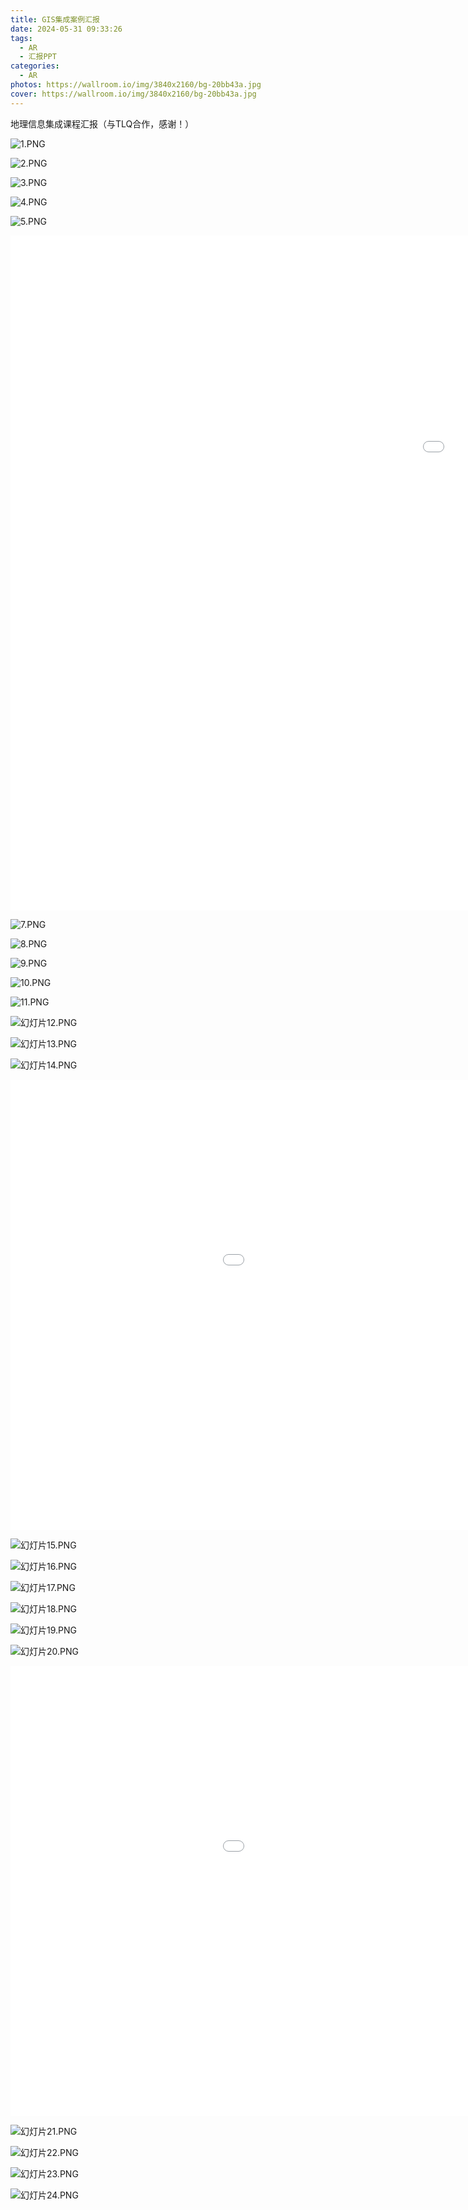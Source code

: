 ```yaml
---
title: GIS集成案例汇报
date: 2024-05-31 09:33:26
tags: 
  - AR
  - 汇报PPT
categories: 
  - AR
photos: https://wallroom.io/img/3840x2160/bg-20bb43a.jpg
cover: https://wallroom.io/img/3840x2160/bg-20bb43a.jpg
---
```


地理信息集成课程汇报（与TLQ合作，感谢！）

![1.PNG](https://s2.loli.net/2024/05/31/3d8OD9FK1LaHZYx.png)

![2.PNG](https://s2.loli.net/2024/05/31/ogFZUMn2bLBsxHP.png)

![3.PNG](https://s2.loli.net/2024/05/31/2FgX7cUQiRzIfJd.png)

![4.PNG](https://s2.loli.net/2024/05/31/dLPKfYwCpylSWih.png)

![5.PNG](https://s2.loli.net/2024/05/31/8fx5bjDVnpERuOd.png)

<iframe src="//player.bilibili.com/player.html?isOutside=true&aid=341481481&bvid=BV1CR4y1A78S&cid=717991642&p=1&autoplay=0" width='1920' height='1080' scrolling="no" border="0" frameborder="no" framespacing="0" allowfullscreen="true"></iframe>

![7.PNG](https://s2.loli.net/2024/05/31/M4D6bAowy8iZ7Yv.png)

![8.PNG](https://s2.loli.net/2024/05/31/imL2PkUsGajWxbF.png)

![9.PNG](https://s2.loli.net/2024/05/31/ColDRx4TSG5Amh6.png)

![10.PNG](https://s2.loli.net/2024/05/31/8cQWF73tgzKTjCn.png)

![11.PNG](https://s2.loli.net/2024/05/31/5JTNYdMo6naiU3O.png)

![幻灯片12.PNG](https://s2.loli.net/2024/05/31/rdKkcylwaPmAG8i.png)

![幻灯片13.PNG](https://s2.loli.net/2024/05/31/kgHosDmy3AGECqT.png)

![幻灯片14.PNG](https://s2.loli.net/2024/05/31/GWtdX9sfi8VUIx1.png)

<iframe src="//player.bilibili.com/player.html?isOutside=true&aid=1555426770&bvid=BV1h1421y7nD&cid=1566027972&p=1&autoplay=0" width = '1280' height = '720' scrolling="no" border="0" frameborder="no" framespacing="0" allowfullscreen="true"></iframe>

![幻灯片15.PNG](https://s2.loli.net/2024/05/31/1KMZYlqzh2Wy5s4.png)

![幻灯片16.PNG](https://s2.loli.net/2024/05/31/1KJnBzQ7edx4SYV.png)

![幻灯片17.PNG](https://s2.loli.net/2024/05/31/jo2gOWszI619Y7v.png)

![幻灯片18.PNG](https://s2.loli.net/2024/05/31/hnAwgIOZo3TtSs6.png)

![幻灯片19.PNG](https://s2.loli.net/2024/05/31/o76d5WrFwU4b8Gf.png)

![幻灯片20.PNG](https://s2.loli.net/2024/05/31/O9aCgdNFh4GmoyL.png)

<iframe src="//player.bilibili.com/player.html?isOutside=true&aid=1705480431&bvid=BV1GT421i7Pn&cid=1566029249&p=1&autoplay=0" width=1280 height=720 scrolling="no" border="0" frameborder="no" framespacing="0" allowfullscreen="true"></iframe>

![幻灯片21.PNG](https://s2.loli.net/2024/05/31/4SUDLPcJXMGzops.png)

![幻灯片22.PNG](https://s2.loli.net/2024/05/31/eVAFpTj6o1LwKv3.png)

![幻灯片23.PNG](https://s2.loli.net/2024/05/31/cfq8XexUyz16S5k.png)

![幻灯片24.PNG](https://s2.loli.net/2024/05/31/oN3VCuPRYZwMB8z.png)

